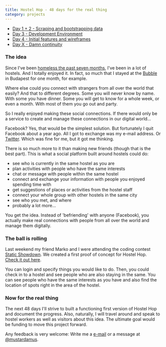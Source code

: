 ```yaml
---
title: Hostel Hop - 48 days for the real thing
category: projects
---
```


  * [Day 1 + 2 - Scraping and bootstrapping data](/#/blog/hostel-hop-scraping-and-bootstrapping)
  * [Day 3 - Development Environment](/#/blog/hostel-hop-development-environment)
  * [Day 4 - Initial features and wireframes](/#/blog/hostel-hop-features-and-wireframes)
  * [Day X - Damn continuity](/#/blog/hostel-hop-damn-continuity)

### The idea

Since I've been [homeless the past seven months](/#/blog/put-yourself-out-there),
I've been in a lot of hostels. And I totally enjoyed it. In fact, so much that I
stayed at the
[Bubble](http://www.hostelworld.com/hosteldetails.php/Budapest-Bubble/Budapest/20989)
in Budapest for one month, for example.

Where else could you connect with strangers from all over the world that easily?
And that to different degrees. Some you will never know by name. With some you
have dinner. Some you will get to know for a whole week, or even a month. With
most of them you go out and party.

So I really enjoyed making these social connections. If there would only be a
service to create and manage these connections in our digital world...

Facebook? Yes, that would be the simplest solution. But fortunately I quit
Facebook about a year ago. All I got to exchange was my e-mail address. Or
[Twitter](https://twitter.com/mustardamus). Which was fine for me, but it got me
thinking.

There is so much more to it than making new friends (though that is the best
part). This is what a social platform built around hostels could do:

  - see who is currently in the same hostel as you are
  - plan activities with people who have the same interests
  - chat or message with people within the same hostel
  - connect and exchange your information with people you enjoyed spending time
with
  - get suggestions of places or activities from the hostel staff
  - connect your whole group with other hostels in the same city
  - see who you met, and where
  - probably a lot more...

You get the idea. Instead of 'befriending' with anyone (Facebook), you actually
make real connections with people from all over the world and manage them
digitally.

### The ball is rolling

Last weekend my friend Marko and I were attending the coding contest [Static
Showdown](http://www.staticshowdown.com/). We created a first proof of concept
for Hostel Hop. [Check it out here](http://ss14-team-114.divshot.io/).

You can login and specify things you would like to do. Then, you could check in
to a hostel and see people who are also staying in the same. You can see people
who have the same interests as you have and also find the location of spots
right in the area of the  hostel.

### Now for the real thing

The next 48 days I'll strive to built a functioning first version of Hostel Hop
and document the progress. Also, naturally, I will travel around and speak to
hostel workers as well as visitors about this idea. The ultimate goal would be
funding to move this project forward.

Any feedback is very welcome: Write me a [e-mail](mailto:contact@mustardamus.com) or a
message at [@mustardamus](https://twitter.com/mustardamus).
